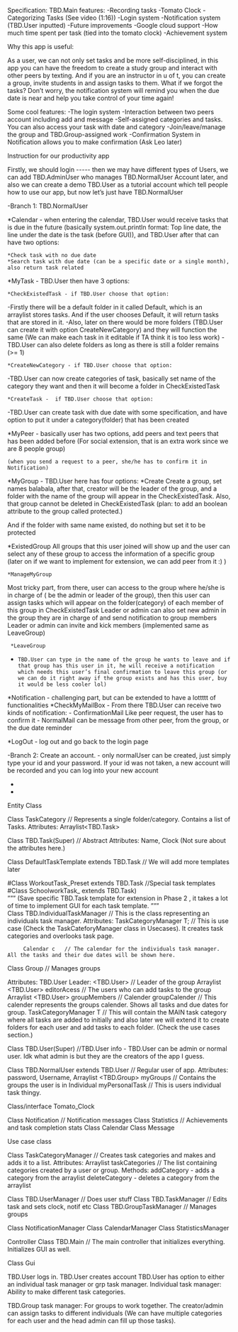 Specification:
    TBD.Main features:
      -Recording tasks 
      -Tomato Clock
      -Categorizing Tasks (See video (1:16)) 
      -Login system
      -Notification system (TBD.User inputted)
      -Future improvements
      -Google cloud support 
      -How much time spent per task (tied into the tomato clock)
      -Achievement system


Why this app is useful:

As a user, we can not only set tasks and be more self-disciplined, in this app you can have the freedom to create a study group and interact with other peers by texting. And if you are an instructor in u of t, you can create a group, invite students in and assign tasks to them. What if we forgot the tasks? Don’t worry, the notification system will remind you when the due date is near and help you take control of your time again!

Some cool features:
      -The login system
      -Interaction between two peers account including add and message
      -Self-assigned categories and tasks. You can also access your task with date and category
      -Join/leave/manage the group and TBD.Group-assigned work 
      -Confirmation System in Notification allows you to make confirmation (Ask Leo later)



Instruction for our productivity app

Firstly, we should login ----- then we may have different types of Users, we can add TBD.AdminUser who manages TBD.NormalUser Account later, and also we can create a demo TBD.User as a tutorial account which tell people how to use our app, but now let’s just have TBD.NormalUser


-Branch 1: TBD.NormalUser 

*Calendar - when entering the calendar, TBD.User would receive tasks that is due in the future (basically system.out.println format: Top line date, the line under the date is the task (before GUI)), and TBD.User after that can have two options:

	*Check task with no due date
	*Search task with due date (can be a specific date or a single month), also return task related

*MyTask - TBD.User then have 3 options:

	*CheckExistedTask - if TBD.User choose that option:
-Firstly there will be a default folder in it called Default, which is an  
 arraylist stores tasks. And if the user chooses Default, it will return tasks that are stored in it.
-Also, later on there would be more folders (TBD.User can create it with option CreateNewCategory) and they will function the same
(We can make each task in it editable if TA think it is too less work)
-TBD.User can also delete folders as long as there is still a folder remains (>= 1)

	*CreateNewCategory - if TBD.User choose that option:
-TBD.User can now create categories of task, basically set name of the category they want and then it will become a folder in CheckExistedTask

	*CreateTask -  if TBD.User choose that option:
-TBD.User can create task with due date with some specification, and have option to put it under a category(folder) that has been created

*MyPeer - basically user has two options, add peers and text peers that has been added before (For social extension, that is an extra work since we are 8 people group)

	(when you send a request to a peer, she/he has to confirm it in Notification)


*MyGroup - TBD.User here has four options:
*Create 
Create a group, set names balabala, after that, creator will be the leader of the group, and a folder with the name of the group will appear in the CheckExistedTask.
 Also, that group cannot be deleted in CheckExistedTask (plan: to add an boolean attribute to the group called protected.)

And if the folder with same name existed, do nothing but set it to be protected
 
*ExistedGroup 
All groups that this user joined will show up and the user can select any of these group to access the information of a specific group (later on if we want to implement for extension, we can add peer from it :) )

	*ManageMyGroup
Most tricky part, from there, user can access to the group where he/she is  in charge of  ( be the admin or leader of the group), then this user can assign tasks which will appear on the folder(category) of each member of this group in CheckExistedTask
Leader or admin can also set new admin in the group they are in charge of and send notification to group members 
Leader or admin can invite and kick members (implemented same as LeaveGroup)

	 *LeaveGroup
 -     TBD.User can type in the name of the group he wants to leave and if that group has this user in it, he will receive a notification which needs this user’s final confirmation to leave this group (or we can do it right away if the group exists and has this user, buy it would be less cooler lol)


*Notification - challenging part, but can be extended to have a lottttt of functionalities
	*CheckMyMailBox
 		 -     From there TBD.User can receive two kinds of notification:
			- ConfirmationMail      Like peer request, the user has to confirm it
			- NormalMail          can be message from other peer, from the group, 					        or the due date reminder
		
*LogOut - log out and go back to the login page


-Branch 2: Create an account.
	- only normalUser can be created, just simply type your id and your password. If your id was not taken, a new account will be recorded and you can log into your new account






*
*






Entity Class

Class TaskCategory       // Represents a single folder/category. Contains a list of Tasks. 
Attributes: Arraylist<TBD.Task>

Class TBD.Task(Super)					// Abstract
Attributes: Name, Clock (Not sure about the attributes here.)


Class DefaultTaskTemplate extends TBD.Task  // We will  add more templates later

 
#Class WorkoutTask_Preset extends TBD.Task   		//Special task templates	
#Class SchoolworkTask_ extends TBD.Task)             
”””
(Save specific TBD.Task template for extension in Phase 2  , it takes a lot of time to implement GUI for each task template.
”””     	
Class TBD.IndividualTaskManager 	 // This is the class representing an individuals task manager. 
Attributes:  TaskCategoryManager T;  // This is use case (Check the TaskCateforyManager class in Usecases). It creates task categories and overlooks task page.
	     
	     Calendar c   // The calendar for the individuals task manager. All the tasks and their due dates will be shown here.
	      


Class Group				// Manages groups

Attributes: TBD.User Leader: <TBD.User> // Leader of the group
	     Arraylist <TBD.User> editorAcess // The users who can add tasks to the group
	     Arraylist <TBD.User> groupMembers // 
	     Calender groupCalender // This calender represents the groups calender. Shows all tasks and due dates for group.
	     TaskCategoryManager T // This will contain the MAIN task category where all tasks are added to initially and also later we will extend it to create folders for each user and add tasks to each folder. (Check the use cases section.)
	     

Class TBD.User(Super)				//TBD.User info - TBD.User can be admin or normal user. Idk what admin is but they are the creators of the app I guess.

Class TBD.NormalUser extends TBD.User    	// Regular user of app.
Attributes: password, 
     Username,
     Arraylist <TBD.Group> myGroups // Contains the groups the user is in
     Individual myPersonalTask  // This is users individual task thingy. 



Class/interface Tomato_Clock


Class Notification					// Notification messages
Class Statistics 				// Achievements and task completion stats
Class Calendar
Class Message

Use case class
			
Class TaskCategoryManager  // Creates task categories and makes and adds it to a list.
Attributes: Arraylist <TaskCategory> taskCategories // The list containing categories created by a user or group. 
Methods: addCategory - adds a category from the arraylist
	    deleteCategory - deletes a category from the arraylist
	    

Class TBD.UserManager		// Does user stuff
Class TBD.TaskManager		// Edits task and sets clock, notif etc
Class TBD.GroupTaskManager  // Manages groups

Class NotificationManager
Class CalendarManager
Class StatisticsManager

Controller
Class TBD.Main  // The main controller that initializes everything. Initializes GUI as well.


Class Gui

TBD.User logs in.
TBD.User creates account
TBD.User has option to either an individual task manager or grp task manager.
Individual task manager:
	Ability to make different task categories. 
	
TBD.Group task manager:
	For groups to work together. The creator/admin can assign tasks to different individuals (We can have multiple categories for each user and the head admin can fill up those tasks). 
